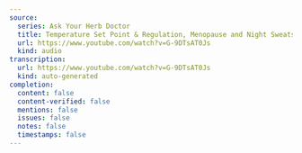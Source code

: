 ```yaml
---
source:
  series: Ask Your Herb Doctor
  title: Temperature Set Point & Regulation, Menopause and Night Sweats
  url: https://www.youtube.com/watch?v=G-9DTsAT0Js
  kind: audio
transcription:
  url: https://www.youtube.com/watch?v=G-9DTsAT0Js
  kind: auto-generated
completion:
  content: false
  content-verified: false
  mentions: false
  issues: false
  notes: false
  timestamps: false
---
```

